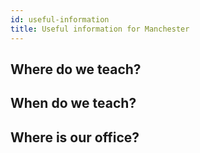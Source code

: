 ```yaml
---
id: useful-information
title: Useful information for Manchester
---
```


## Where do we teach?

## When do we teach?

## Where is our office?
